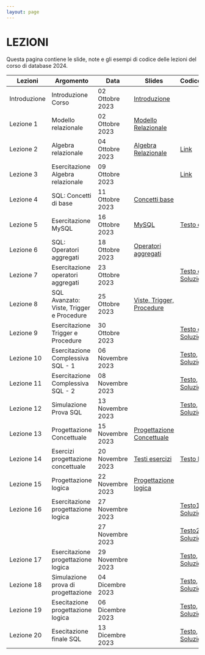 ```yaml
---
layout: page
---
```


# LEZIONI
Questa pagina contiene le slide, note e gli esempi di codice delle lezioni del corso di database 2024.

| Lezioni    | Argomento                                                       | Data            | Slides                          | Codice/Altro      |
|------------|-----------------------------------------------------------------|-----------------|-------------------------------  |-------------|
| Introduzione  | Introduzione Corso                    | 02 Ottobre 2023   | [Introduzione](https://drive.google.com/file/d/1KtSaHITI6GnDuYwRCe-DF-SoIapIVNci/view?usp=sharing)              |             |
| Lezione 1  | Modello relazionale                      | 02 Ottobre 2023  | [Modello Relazionale](https://drive.google.com/file/d/15EaCh1d7VxnKTfylcErryjHwbERGk1Qo/view?usp=sharing)        |             |
| Lezione 2  | Algebra relazionale                      | 04 Ottobre 2023   | [Algebra Relazionale](https://drive.google.com/file/d/1A-qmts9eQMoQPqdN6f6_j1QWPLIntvNc/view?usp=sharing)       |      [Link](https://drive.google.com/file/d/1xhLANQBfE-IPZenv5l__r-LpDB_vGVbi/view?usp=sharing)  |
| Lezione 3  | Esercitazione Algebra relazionale                      | 09 Ottobre 2023   |    |      [Link](https://drive.google.com/file/d/1jGRLpZON_ydNYmKO80tpAFVwFnf0xMPU/view?usp=drive_link)  |
| Lezione 4  | SQL: Concetti di base                    | 11 Ottobre 2023   | [Concetti base](https://drive.google.com/file/d/1fG6gzViO1lCwVUnOTlMy4aAFP1ebPNXA/view?usp=sharing)                        |             |
| Lezione 5  | Esercitazione MySQL                    | 16 Ottobre 2023   | [MySQL](https://drive.google.com/file/d/1Pqm2TqSfBQXboEPyh3y2eGgEH5mt-PA7/view?usp=share_link)                        |   [Testo e Dati](https://drive.google.com/file/d/1i7J1amDr4M01sJzI3dO-i5pdI1dERq1H/view?usp=share_link)          |
| Lezione 6  | SQL: Operatori aggregati                   | 18 Ottobre 2023   | [Operatori aggregati](https://drive.google.com/file/d/1A4mCEehIwVzy1upPbaMFVsH7opPb6-3o/view?usp=sharing)                        |             |
| Lezione 7  | Esercitazione operatori aggregati                    | 23 Ottobre 2023   | | [Testo e dati](https://drive.google.com/file/d/1G4ahE5VfEiN24muC71vMFQ-5_-l-DOiC/view?usp=sharing), [Soluzione1](https://drive.google.com/file/d/1spNlz6uf3L99u0WcApaVwyBlIPntX-hm/view?usp=sharing)                        |          |
| Lezione 8  | SQL Avanzato: Viste, Trigger e Procedure                    | 25 Ottobre 2023   | [Viste, Trigger, Procedure](https://drive.google.com/file/d/1ozn-jZ9T1RyDab2dNy-xAMl50L3Jh-_p/view?usp=sharing)
| Lezione 9  | Esercitazione  Trigger e Procedure                    | 30 Ottobre 2023   | | [Testo e dati](https://drive.google.com/file/d/1ObvX1ge8y0DprSpLNIfv-BbeP2Fhrj-v/view?usp=sharing), [Soluzioni](https://drive.google.com/file/d/196iZq1glejybu-TEcTCswHY-MSgDI8o-/view?usp=sharing)                       |          |
| Lezione 10  | Esercitazione  Complessiva SQL - 1| 06 Novembre 2023   | | [Testo](https://drive.google.com/file/d/1Vojmmpwx2-9t_jbwWkKjqjVJo5rr1Fnf/view?usp=sharing), [Dati](https://drive.google.com/file/d/1h2KtBlItR-cOHQgV1PC1R31B9pLWum_K/view?usp=sharing), [Soluzione](https://drive.google.com/file/d/1ItkEegrrIM5Gz49Ez-mcWSxHH8kfjS9I/view?usp=sharing)                       |          |
| Lezione 11  | Esercitazione  Complessiva SQL - 2| 08 Novembre 2023   | | [Testo](https://drive.google.com/file/d/1WPOVOcOZfmL2bCSfOmE3OY0plZihMW4a/view?usp=sharing), [Dati](https://drive.google.com/file/d/1kL5wH4UwKUIlBE-qP2eeDdKiYSfla0zg/view?usp=sharing), [Soluzione](https://drive.google.com/file/d/1mWzBK8Ze0ExTDEkNfzd3d7Q6j5zTwVI9/view?usp=sharing)                       |          |
| Lezione 12  | Simulazione Prova SQL             | 13 Novembre 2023   | | [Testo](https://drive.google.com/file/d/1WwoIEp-ZXCdvkpyH_bOdL_NcqbSlScj3/view?usp=sharing), [Soluzione](https://drive.google.com/file/d/1RQFwUKqQqOzh9r09nkANdop1etKegJSS/view?usp=sharing) |
| Lezione 13  | Progettazione Concettuale         | 15 Novembre 2023   | [Progettazione Concettuale](https://drive.google.com/file/d/1T2qWYqu8RRHym9q3uZ5yKG5jCa4KesMx/view?usp=sharing) |  |
| Lezione 14  | Esercizi progettazione concettuale| 20 Novembre 2023   | [Testi esercizi](https://drive.google.com/file/d/1bumTEK2c8FPxLR13vt1b4YN0CYs2eGqG/view?usp=sharing) |  [Testo HMW](https://drive.google.com/file/d/1Zqa9cG7AU2IWQW-qrpkerJSD9imdf0Y9/view?usp=sharing)|
| Lezione 15 | Progettazione logica | 22 Novembre 2023 | [Progettazione logica](https://drive.google.com/file/d/1EpZHqbGwYR_F4ZkJp-eD7WveW_3aOoeU/view?usp=sharing) | | 
| Lezione 16 | Esercitazione progettazione logica | 27 Novembre 2023 | | [Testo1](https://drive.google.com/file/d/1QK_tr2etbt9YKdcQF2X5bS9tYZeZ_Siu/view?usp=sharing), [Soluzione1](https://drive.google.com/file/d/1xj8WvXiotBFhdqg26Pvjh9_fVahr4kpQ/view?usp=sharing) | 
|            |                                    | 27 Novembre 2023 | | [Testo2](https://drive.google.com/file/d/1rDVTvbkonUkjhh9WkvoY89yV-5_7dY9e/view?usp=sharing), [Soluzione2](https://drive.google.com/file/d/1gc-QkVkam_TYhIPCcYJZRGNXi7AO9X64/view?usp=sharing) | 
| Lezione 17 | Esercitazione progettazione logica | 29 Novembre 2023 | | [Testo](https://drive.google.com/file/d/1J9mexl4fCIVR93trQCa3qXvpTJ8wZqru/view?usp=sharing), [Soluzione](https://drive.google.com/file/d/1Hzn0eQrJ4ur7ijeI7c1QDZ8xG0SrZ7yq/view?usp=sharing) | 
| Lezione 18 | Simulazione prova di progettazione | 04 Dicembre 2023 | | [Testo](https://drive.google.com/file/d/1iI1n25r_GHPQzqKUQZtNYZrnV0JdoB15/view?usp=sharing), [Soluzione](https://drive.google.com/file/d/1K2atC5VFIMhi1tcf00qUGrVIDGg01ota/view?usp=sharing) | 
| Lezione 19 | Esecitazione progettazione logica  | 06 Dicembre 2023 | | [Testo](https://drive.google.com/file/d/1FxgOPBFh3eEDcDCXQEH9osvpgX-Ur4yd/view?usp=sharing), [Soluzione](https://drive.google.com/file/d/1ZusA9Ez7uIxkHEeSF-W_6OApwEnNth1c/view?usp=sharing) | 
| Lezione 20 | Esecitazione finale SQL            | 13 Dicembre 2023 | | [Testo](https://drive.google.com/file/d/1lpLrrkaoQsGvxYY3WqWPZBjMwrovMOhX/view?usp=sharing), [Dati](https://drive.google.com/file/d/1dC_TwLnKpnBetiTC6StZD031chHjwUH1/view?usp=sharing), [Soluzione](https://drive.google.com/file/d/1mXuyo69WavNkJN2LiIrwZ3RuzKrXX-zY/view?usp=sharing) | 

[404]: /web-programming-course/fallback



